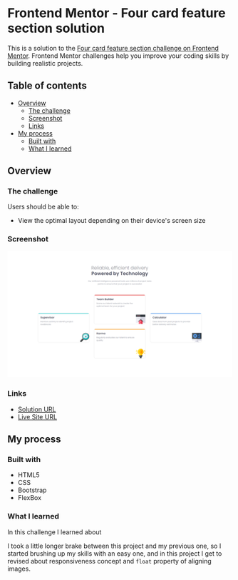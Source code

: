 # Frontend Mentor - Four card feature section solution

This is a solution to the [Four card feature section challenge on Frontend Mentor](https://www.frontendmentor.io/challenges/four-card-feature-section-weK1eFYK). Frontend Mentor challenges help you improve your coding skills by building realistic projects. 

## Table of contents

- [Overview](#overview)
  - [The challenge](#the-challenge)
  - [Screenshot](#screenshot)
  - [Links](#links)
- [My process](#my-process)
  - [Built with](#built-with)
  - [What I learned](#what-i-learned)

## Overview

### The challenge

Users should be able to:

- View the optimal layout depending on their device's screen size

### Screenshot

![](images/Screenshot.png)

### Links

- [Solution URL](https://github.com/mdajmalshadab/Front-End-Projects/tree/Practice-Projects/8-Four-Card-Feature-Section-Master)
- [Live Site URL](https://mdajmalshadab.github.io/Front-End-Projects/8-Four-Card-Feature-Section-Master/index.html)

## My process

### Built with

- HTML5
- CSS
- Bootstrap 
- FlexBox


### What I learned

In this challenge I learned about 

I took a little longer brake between this project and my previous one, so I started brushing up my skills with an easy one, and in this project I get to revised about responsiveness concept and `float` property of aligning images.
